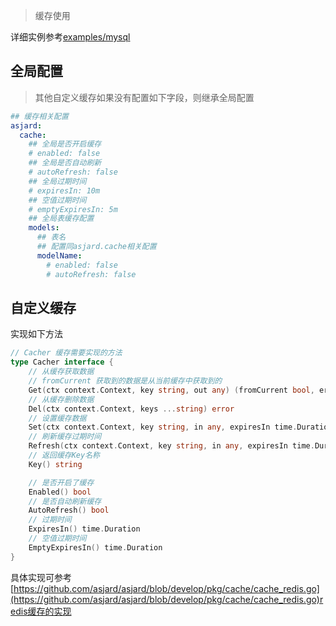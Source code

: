 > 缓存使用

详细实例参考[examples/mysql](https://github.com/asjard/examples/blob/main/mysql/model/table.go)

## 全局配置

> 其他自定义缓存如果没有配置如下字段，则继承全局配置

```yaml
## 缓存相关配置
asjard:
  cache:
    ## 全局是否开启缓存
    # enabled: false
    ## 全局是否自动刷新
    # autoRefresh: false
    ## 全局过期时间
    # expiresIn: 10m
    ## 空值过期时间
    # emptyExpiresIn: 5m
    ## 全局表缓存配置
    models:
      ## 表名
      ## 配置同asjard.cache相关配置
      modelName:
        # enabled: false
        # autoRefresh: false
```

## 自定义缓存

实现如下方法

```go
// Cacher 缓存需要实现的方法
type Cacher interface {
	// 从缓存获取数据
	// fromCurrent 获取到的数据是从当前缓存中获取到的
	Get(ctx context.Context, key string, out any) (fromCurrent bool, err error)
	// 从缓存删除数据
	Del(ctx context.Context, keys ...string) error
	// 设置缓存数据
	Set(ctx context.Context, key string, in any, expiresIn time.Duration) error
	// 刷新缓存过期时间
	Refresh(ctx context.Context, key string, in any, expiresIn time.Duration) error
	// 返回缓存Key名称
	Key() string

	// 是否开启了缓存
	Enabled() bool
	// 是否自动刷新缓存
	AutoRefresh() bool
	// 过期时间
	ExpiresIn() time.Duration
	// 空值过期时间
	EmptyExpiresIn() time.Duration
}
```

具体实现可参考[https://github.com/asjard/asjard/blob/develop/pkg/cache/cache_redis.go](https://github.com/asjard/asjard/blob/develop/pkg/cache/cache_redis.go)redis缓存的实现
